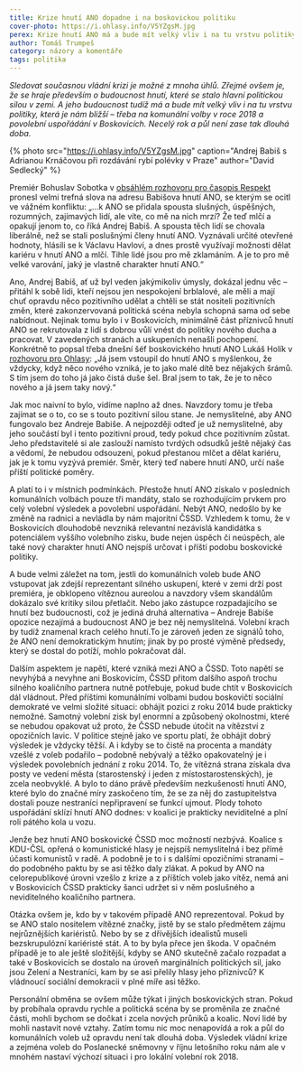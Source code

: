 ```yaml
---
title: Krize hnutí ANO dopadne i na boskovickou politiku
cover-photo: https://i.ohlasy.info/V5YZgsM.jpg
perex: Krize hnutí ANO má a bude mít velký vliv i na tu vrstvu politiky, která je nám nejbližší – třeba na komunální volby v roce 2018 a povolební uspořádání v Boskovicích. Necelý rok a půl není zase tak dlouhá doba.
author: Tomáš Trumpeš
category: názory a komentáře
tags: politika
---
```


*Sledovat současnou vládní krizi je možné z mnoha úhlů. Zřejmé ovšem je, že se hraje především o budoucnost hnutí, které se stalo hlavní politickou silou v zemi. A jeho budoucnost tudíž má a bude mít velký vliv i na tu vrstvu politiky, která je nám bližší – třeba na komunální volby v roce 2018 a povolební uspořádání v Boskovicích. Necelý rok a půl není zase tak dlouhá doba.*

{% photo src="https://i.ohlasy.info/V5YZgsM.jpg" caption="Andrej Babiš s Adrianou Krnáčovou při rozdávání rybí polévky v Praze" author="David Sedlecký" %}

Premiér Bohuslav Sobotka v [obsáhlém rozhovoru pro časopis Respekt](https://www.respekt.cz/tydenik/2017/19/nenapadlo-me-ze-to-muze-byt-jeste-horsi) pronesl velmi trefná slova na adresu Babišova hnutí ANO, se kterým se ocitl ve vážném konfliktu: „…k ANO se přidala spousta slušných, úspěšných, rozumných, zajímavých lidí, ale víte, co mě na nich mrzí? Že teď mlčí a opakují jenom to, co říká Andrej Babiš. A spousta těch lidí se chovala liberálně, než se stali poslušnými členy hnutí ANO. Vyznávali určité otevřené hodnoty, hlásili se k Václavu Havlovi, a dnes prostě využívají možnosti dělat kariéru v hnutí ANO a mlčí. Tihle lidé jsou pro mě zklamáním. A je to pro mě velké varování, jaký je vlastně charakter hnutí ANO.“

Ano, Andrej Babiš, ať už byl veden jakýmikoliv úmysly, dokázal jednu věc – přitáhl k sobě lidi, kteří nejsou jen nespokojení brblalové, ale měli a mají chuť opravdu něco pozitivního udělat a chtěli se stát nositeli pozitivních změn, které zakonzervovaná politická scéna nebyla schopná sama od sebe nabídnout. Nejinak tomu bylo i v Boskovicích, minimálně část příznivců hnutí ANO se rekrutovala z lidí s dobrou vůlí vnést do politiky nového ducha a pracovat. V zavedených stranách a uskupeních nenašli pochopení. Konkrétně to popsal třeba dnešní šéf boskovického hnutí ANO Lukáš Holík v [rozhovoru pro Ohlasy](http://www.ohlasy.info/clanky/2015/04/rozhovor-lukas-holik.html): „Já jsem vstoupil do hnutí ANO s myšlenkou, že vždycky, když něco nového vzniká, je to jako malé dítě bez nějakých šrámů. S tím jsem do toho já jako čistá duše šel. Bral jsem to tak, že je to něco nového a já jsem taky nový.“

Jak moc naivní to bylo, vidíme naplno až dnes. Navzdory tomu je třeba zajímat se o to, co se s touto pozitivní silou stane. Je nemyslitelné, aby ANO fungovalo bez Andreje Babiše. A nejpozději odteď je už nemyslitelné, aby jeho součástí byl i tento pozitivní proud, tedy pokud chce pozitivním zůstat. Jeho představitelé si ale zaslouží namísto tvrdých odsudků ještě nějaký čas a vědomí, že nebudou odsouzeni, pokud přestanou mlčet a dělat kariéru, jak je k tomu vyzývá premiér. Směr, který teď nabere hnutí ANO, určí naše příští politické poměry.

A platí to i v místních podmínkách. Přestože hnutí ANO získalo v posledních komunálních volbách pouze tři mandáty, stalo se rozhodujícím prvkem pro celý volební výsledek a povolební uspořádání. Nebýt ANO, nedošlo by ke změně na radnici a nevládla by nám majoritní ČSSD. Vzhledem k tomu, že v Boskovicích dlouhodobě nevzniká relevantní nezávislá kandidátka s potenciálem vyššího volebního zisku, bude nejen úspěch či neúspěch, ale také nový charakter hnutí ANO nejspíš určovat i příští podobu boskovické politiky.

A bude velmi záležet na tom, jestli do komunálních voleb bude ANO vstupovat jak zdejší reprezentant silného uskupení, které v zemi drží post premiéra, je obklopeno vítěznou aureolou a navzdory všem skandálům dokázalo své kritiky silou přetlačit. Nebo jako zástupce rozpadajícího se hnutí bez budoucnosti, což je jediná druhá alternativa – Andreje Babiše opozice nezajímá a budoucnost ANO je bez něj nemyslitelná. Volební krach by tudíž znamenal krach celého hnutí.To je zároveň jeden ze signálů toho, že ANO není demokratickým hnutím; jinak by po prosté výměně předsedy, který se dostal do potíží, mohlo pokračovat dál.

Dalším aspektem je napětí, které vzniká mezi ANO a ČSSD. Toto napětí se nevyhýbá a nevyhne ani Boskovicím, ČSSD přitom dalšího aspoň trochu silného koaličního partnera nutně potřebuje, pokud bude chtít v Boskovicích dál vládnout. Před příštími komunálními volbami budou boskovičtí sociální demokraté ve velmi složité situaci: obhájit pozici z roku 2014 bude prakticky nemožné. Samotný volební zisk byl enormní a způsobený okolnostmi, které se nebudou opakovat už proto, že ČSSD nebude útočit na vítězství z opozičních lavic. V politice stejně jako ve sportu platí, že obhájit dobrý výsledek je vždycky těžší. A i kdyby se to čistě na procenta a mandáty vzešlé z voleb podařilo – podobně nebývalý a těžko opakovatelný je i výsledek povolebních jednání z roku 2014. To, že vítězná strana získala dva posty ve vedení města (starostenský i jeden z místostarostenských), je zcela neobvyklé. A bylo to dáno právě především nezkušeností hnutí ANO, které bylo do značné míry zaskočeno tím, že se za něj do zastupitelstva dostali pouze nestraníci nepřipravení se funkcí ujmout. Plody tohoto uspořádání sklízí hnutí ANO dodnes: v koalici je prakticky neviditelné a plní roli pátého kola u vozu. 

Jenže bez hnutí ANO boskovické ČSSD moc možností nezbývá. Koalice s KDU-ČSL opřená o komunistické hlasy je nejspíš nemyslitelná i bez přímé účasti komunistů v radě. A podobně je to i s dalšími opozičními stranami – do podobného paktu by se asi těžko daly zlákat. A pokud by ANO na celorepublikové úrovni vzešlo z krize a z příštích voleb jako vítěz, nemá ani v Boskovicích ČSSD prakticky šanci udržet si v něm poslušného a neviditelného koaličního partnera.

Otázka ovšem je, kdo by v takovém případě ANO reprezentoval. Pokud by se ANO stalo nositelem vítězné značky, jistě by se stalo předmětem zájmu nejrůznějších kariéristů. Nebo by se z dřívějších idealistů museli bezskrupulózní kariéristé stát. A to by byla přece jen škoda. V opačném případě je to ale ještě složitější, kdyby se ANO skutečně začalo rozpadat a také v Boskovicích se dostalo na úroveň marginálních politických sil, jako jsou Zelení a Nestraníci, kam by se asi přelily hlasy jeho příznivců? K vládnoucí sociální demokracii v plné míře asi těžko.

Personální obměna se ovšem může týkat i jiných boskovických stran. Pokud by probíhala opravdu rychle a politická scéna by se proměnila ze značné části, mohli bychom se dočkat i zcela nových průniků a koalic. Noví lidé by mohli nastavit nové vztahy. Zatím tomu nic moc nenapovídá a rok a půl do komunálních voleb už opravdu není tak dlouhá doba. Výsledek vládní krize a zejména voleb do Poslanecké sněmovny v říjnu letošního roku nám ale v mnohém nastaví výchozí situaci i pro lokální volební rok 2018.

